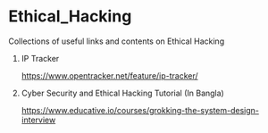 # Ethical_Hacking
Collections of useful links and contents on Ethical Hacking

1.  IP Tracker

    https://www.opentracker.net/feature/ip-tracker/
    
2.  Cyber Security and Ethical Hacking Tutorial (In Bangla)

    https://www.educative.io/courses/grokking-the-system-design-interview
    
    
    
